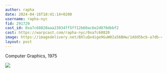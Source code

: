 ```yaml
---
author: rapha
date: 2024-04-16T18:41:14+0200
username: rapha-nyc
fid: 291729
cast_id: 0xa7c68820aaa23934ff5ff12b60ac6e2d070dbbf2
cast: https://warpcast.com/rapha-nyc/0xa7c68820
image: https://imagedelivery.net/BXluQx4ige9GuW0Ia56BHw/1ddd5bcb-a7db-4fcb-1e38-f9c4cdd5c600/original
layout: post
---
```

Computer Graphics, 1975  

![](https://imagedelivery.net/BXluQx4ige9GuW0Ia56BHw/1ddd5bcb-a7db-4fcb-1e38-f9c4cdd5c600/original)